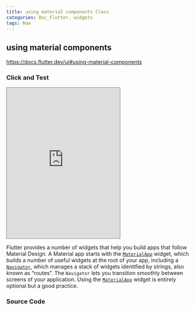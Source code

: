 ```yaml
---
title: using material components Class
categories: Doc_Flutter, widgets
tags: Row
---
```

## using material components

https://docs.flutter.dev/ui#using-material-components

### Click and Test

<iframe src="https://kissthecoke.github.io/doc_flutter_samples//" style="width:300px;height:400px;border:1px solid gray"></iframe>

Flutter provides a number of widgets that help you build apps that follow Material Design. A Material app starts with the [`MaterialApp`](https://api.flutter.dev/flutter/material/MaterialApp-class.html) widget, which builds a number of useful widgets at the root of your app, including a [`Navigator`](https://api.flutter.dev/flutter/widgets/Navigator-class.html), which manages a stack of widgets identified by strings, also known as “routes”. The `Navigator` lets you transition smoothly between screens of your application. Using the [`MaterialApp`](https://api.flutter.dev/flutter/material/MaterialApp-class.html) widget is entirely optional but a good practice.

### Source Code

<script src="https://gist.github.com/kissthecoke/5c16fc2d8049bf4f2b33c070127117c3.js"></script>
